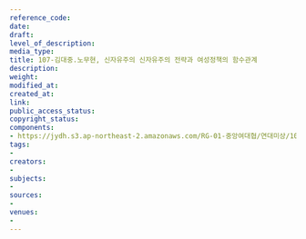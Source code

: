 ```yaml
---
reference_code: 
date: 
draft: 
level_of_description: 
media_type: 
title: 107-김대중.노무현, 신자유주의 신자유주의 전략과 여성정책의 함수관계
description: 
weight: 
modified_at: 
created_at: 
link: 
public_access_status: 
copyright_status: 
components:
- https://jydh.s3.ap-northeast-2.amazonaws.com/RG-01-중앙여대협/연대미상/107-김대중.노무현,+신자유주의+신자유주의+전략과+여성정책의+함수관계.pdf
tags:
- 
creators:
- 
subjects:
- 
sources:
- 
venues:
- 
---
```

